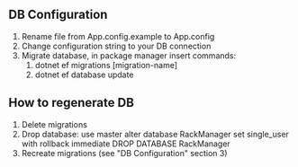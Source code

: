 ## DB Configuration
1. Rename file from App.config.example to App.config
2. Change configuration string to your DB connection
3. Migrate database, in package manager insert commands:
    1. dotnet ef migrations [migration-name]
    2. dotnet ef database update
## How to regenerate DB
1. Delete migrations        
2. Drop database:
    use master
    alter database RackManager set single_user with rollback immediate
    DROP DATABASE RackManager
3. Recreate migrations (see "DB Configuration" section 3)